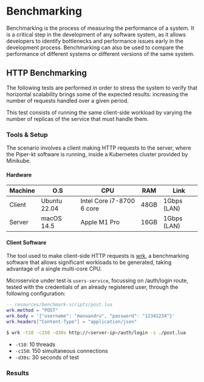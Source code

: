# Benchmarking

Benchmarking is the process of measuring the performance of a system.
It is a critical step in the development of any software system, as it allows developers to identify bottlenecks and performance issues early in the development process.
Benchmarking can also be used to compare the performance of different systems or different versions of the same system.

## HTTP Benchmarking

The following tests are performed in order to stress the system to verify that horizontal scalability brings some of the expected results: increasing the number of requests handled over a given period.

This test consists of running the same client-side workload by varying the number of replicas of the service that must handle them.

### Tools & Setup

The scenario involves a client making HTTP requests to the server, where the Piper-kt software is running, inside a Kubernetes cluster provided by Minikube.

#### Hardware

| Machine | O.S          | CPU                       | RAM  | Link        |
| ------- | ------------ | ------------------------- | ---- | ----------- |
| Client  | Ubuntu 22.04 | Intel Core i7-8700 6 core | 48GB | 1Gbps (LAN) |
| Server  | macOS 14.5   | Apple M1 Pro              | 16GB | 1Gbps (LAN) |

#### Client Software

The tool used to make client-side HTTP requests is [wrk](https://github.com/wg/wrk), a benchmarking software that allows significant workloads to be generated, taking advantage of a single multi-core CPU.

Microservice under test is `users-service`, focussing on /auth/login route, tested with the credentials of an already registered user, through the following configuration:

```lua
-- resources/benchmark-scripts/post.lua
wrk.method = "POST"
wrk.body = '{"username": "manuandru", "password": "12341234"}'
wrk.headers["Content-Type"] = "application/json"
```

```bash
$ wrk -t10 -c150 -d30s http://<server-ip>/auth/login -s ./post.lua
```

- `-t10`: 10 threads
- `-c150`: 150 simultaneous connections
- `-d30s`: 30 seconds of test

### Results

